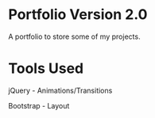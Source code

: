 # Portfolio Version 2.0
A portfolio to store some of my projects.

# Tools Used
jQuery - Animations/Transitions

Bootstrap - Layout
